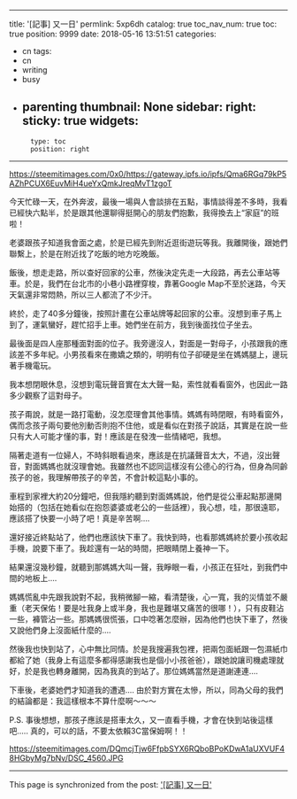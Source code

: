 
---
title: '[記事] 又一日'
permlink: 5xp6dh
catalog: true
toc_nav_num: true
toc: true
position: 9999
date: 2018-05-16 13:51:51
categories:
- cn
tags:
- cn
- writing
- busy
- parenting
thumbnail: None
sidebar:
    right:
        sticky: true
widgets:
    -
        type: toc
        position: right
---


https://steemitimages.com/0x0/https://gateway.ipfs.io/ipfs/Qma6RGq79kP5AZhPCUX6EuvMiH4ueYxQmkJreqMvT1zgoT

今天忙碌一天，在外奔波，最後一場與人會談排在五點，事情談得差不多時，我看已經快六點半，於是跟其他還聊得挺開心的朋友們抱歉，我得換去上“家庭”的班啦！

老婆跟孩子知道我會面之處，於是已經先到附近逛街遊玩等我。我離開後，跟她們聯繫上，於是在附近找了吃飯的地方吃晚飯。

飯後，想走走路，所以查好回家的公車，然後決定先走一大段路，再去公車站等車。於是，我們在台北市的小巷小路裡穿梭，靠著Google Map不至於迷路，今天天氣還非常悶熱，所以三人都流了不少汗。

終於，走了40多分鐘後，按照計畫在公車站牌等起回家的公車。沒想到車子馬上到了，運氣蠻好，趕忙招手上車。她們坐在前方，我到後面找位子坐去。

最後面是四人座那種面對面的位子。我旁邊沒人，對面是一對母子，小孩跟我的應該差不多年紀。小男孩看來在撒嬌之類的，明明有位子卻硬是坐在媽媽腿上，邊玩著手機電玩。

我本想閉眼休息，沒想到電玩聲音實在太大聲一點，索性就看看窗外，也因此一路多少觀察了這對母子。

孩子甭說，就是一路打電動，沒怎麼理會其他事情。媽媽有時閉眼，有時看窗外，偶而念孩子兩句要他別動否則抱不住他，或是看似在對孩子說話，其實是在說一些只有大人可能才懂的事，對！應該是在發洩一些情緒吧，我想。

隔著走道有一位婦人，不時斜眼看過來，應該是在抗議聲音太大，不過，沒出聲音，對面媽媽也就沒理會她。我雖然也不認同這樣沒有公德心的行為，但身為同齡孩子的爸，我理解帶孩子的辛苦，不會計較這點小事的。

車程到家裡大約20分鐘吧，但我隱約聽到對面媽媽說，他們是從公車起點那邊開始搭的（包括在她看似在抱怨婆婆或老公的一些話裡），我心想，哇，那很遠耶，應該搭了快要一小時了吧！真是辛苦啊....

還好接近終點站了，他們也應該快下車了。我快到時，也看那媽媽終於要小孩收起手機，說要下車了。我趁還有一站的時間，把眼睛閉上養神一下。

結果還沒幾秒鐘，就聽到那媽媽大叫一聲，我睜眼一看，小孩正在狂吐，到我們中間的地板上....

媽媽慌亂中先跟我說對不起，我稍微腳一縮，看清楚後，心一寬，我的災情並不嚴重（老天保佑！要是吐我身上或半身，我也是難堪又痛苦的很哪！），只有皮鞋沾一些，褲管沾一些。那媽媽很慌張，口中唸著怎麼辦，因為他們也快下車了，然後又說他們身上沒面紙什麼的....

然後我也快到站了，心中無比同情。於是我搜遍我包裡，把兩包面紙跟一包濕紙巾都給了她（我身上有這麼多都得感謝我也是個小小孩爸爸），跟她說讓司機處理就好，於是我也轉身離開，因為我真的到站了。那位媽媽當然是道謝連連.... 

下車後，老婆她們才知道我的遭遇.... 由於對方實在太慘，所以，同為父母的我們的結論都是：我這樣根本不算什麼啊～～～

P.S. 事後想想，那孩子應該是搭車太久，又一直看手機，才會在快到站後這樣吧..... 真的，可以的話，不要太依賴3C當保姆啊！！

https://steemitimages.com/DQmcjTjw6FfpbSYX6RQboBPoKDwA1aUXVUF48HGbyMg7bNv/DSC_4560.JPG


- - -

This page is synchronized from the post: ['[記事] 又一日'](https://steemit.com/@deanliu/5xp6dh)
